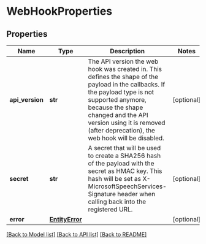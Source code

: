 # WebHookProperties

## Properties
Name | Type | Description | Notes
------------ | ------------- | ------------- | -------------
**api_version** | **str** | The API version the web hook was created in. This defines the shape of the payload in the callbacks. If the payload type is not supported anymore, because the shape changed and the API version using it is removed (after deprecation), the web hook will be disabled. | [optional] 
**secret** | **str** | A secret that will be used to create a SHA256 hash of the payload with the secret as HMAC key. This hash will be set as X-MicrosoftSpeechServices-Signature header when calling back into the registered URL. | [optional] 
**error** | [**EntityError**](EntityError.md) |  | [optional] 

[[Back to Model list]](../README.md#documentation-for-models) [[Back to API list]](../README.md#documentation-for-api-endpoints) [[Back to README]](../README.md)



